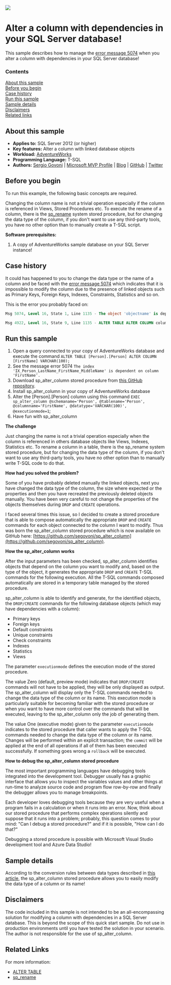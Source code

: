 <!-- Always leave the MS logo -->
![](https://github.com/microsoft/sql-server-samples/blob/master/media/solutions-microsoft-logo-small.png)

# Alter a column with dependencies in your SQL Server database!

This sample describes how to manage the [error message 5074](https://learn.microsoft.com/sql/relational-databases/errors-events/database-engine-events-and-errors#errors-5000-to-5999) when you alter a column with dependencies in your SQL Server database!

### Contents

[About this sample](#about-this-sample)<br/>
[Before you begin](#before-you-begin)<br/>
[Case history](#case-history)<br/>
[Run this sample](#run-this-sample)<br/>
[Sample details](#sample-details)<br/>
[Disclaimers](#disclaimers)<br/>
[Related links](#related-links)<br/>

<a name=about-this-sample></a>

## About this sample

- **Applies to:** SQL Server 2012 (or higher)
- **Key features:** Alter a column with linked database objects
- **Workload:** [AdventureWorks](https://github.com/Microsoft/sql-server-samples/releases/tag/adventureworks)
- **Programming Language:** T-SQL
- **Authors:** [Sergio Govoni](https://www.linkedin.com/in/sgovoni/) | [Microsoft MVP Profile](https://mvp.microsoft.com/it-it/PublicProfile/4029181?fullName=Sergio%20Govoni) | [Blog](https://segovoni.medium.com/) | [GitHub](https://github.com/segovoni) | [Twitter](https://twitter.com/segovoni)

<a name=before-you-begin></a>

## Before you begin

To run this example, the following basic concepts are required.

Changing the column name is not a trivial operation especially if the column is referenced in Views, Stored Procedures etc. To execute the rename of a column, there is the [sp_rename](https://learn.microsoft.com/sql/relational-databases/system-stored-procedures/sp-rename-transact-sql?WT.mc_id=DP-MVP-4029181) system stored procedure, but for changing the data type of the column, if you don't want to use any third-party tools, you have no other option than to manually create a T-SQL script.


**Software prerequisites:**

1. A copy of AdventureWorks sample database on your SQL Server instance!

<a name=case-history></a>

## Case history

It could has happened to you to change the data type or the name of a column and be faced with the [error message 5074](https://learn.microsoft.com/sql/relational-databases/errors-events/database-engine-events-and-errors#errors-5000-to-5999) which indicates that it is impossible to modify the column due to the presence of linked objects such as Primary Keys, Foreign Keys, Indexes, Constraints, Statistics and so on.

This is the error you probably faced on:

```sql
Msg 5074, Level 16, State 1, Line 1135 - The object 'objectname' is dependent on column 'columnname'.

Msg 4922, Level 16, State 9, Line 1135 - ALTER TABLE ALTER COLUMN columnname failed because one or more objects access this column.
```

<a name=run-this-sample></a>

## Run this sample

<!-- Step by step instructions -->

1. Open a query connected to your copy of AdventureWorks database and execute the command `ALTER TABLE [Person].[Person] ALTER COLUMN [FirstName] VARCHAR(100);`
2. See the message error 5074 `The index 'IX_Person_LastName_FirstName_MiddleName' is dependent on column 'FirstName'.`
3. Download sp_alter_column stored procedure from [this GitHub repository](https://github.com/segovoni/sp_alter_column).
4. Install sp_alter_column in your copy of AdventureWorks database
5. Alter the [Person].[Person] column using this command `EXEC sp_alter_column @schemaname='Person', @tablename='Person', @columnname='FirstName', @datatype='VARCHAR(100)', @executionmode=1`;
7. Have fun with sp_alter_column

**The challenge**

Just changing the name is not a trivial operation especially when the column is referenced in others database objects like Views, Indexes, Statistics etc. To rename a column in a table, there is the sp_rename system stored procedure, but for changing the data type of the column, if you don't want to use any third-party tools, you have no other option than to manually write T-SQL code to do that.

**How had you solved the problem?**

Some of you have probably deleted manually the linked objects, next you have changed the data type of the column, the size where expected or the properties and then you have recreated the previously deleted objects manually. You have been very careful to not change the properties of the objects themselves during `DROP` and `CREATE` operations.

I faced several times this issue, so I decided to create a stored procedure that is able to compose automatically the appropriate `DROP` and `CREATE` commands for each object connected to the column I want to modify. Thus was born the sp_alter_column stored procedure which is now available on GitHub here: [https://github.com/segovoni/sp_alter_column](https://github.com/segovoni/sp_alter_column).

**How the sp_alter_column works**

After the input parameters has been checked, sp_alter_column identifies objects that depend on the column you want to modify and, based on the type of the object, it generates the appropriate `DROP` and `CREATE` T-SQL commands for the following execution. All the T-SQL commands composed automatically are stored in a temporary table managed by the stored procedure.

sp_alter_column is able to identify and generate, for the identified objects, the `DROP/CREATE` commands for the following database objects (which may have dependencies with a column):

- Primary keys
- Foreign keys
- Default constraints
- Unique constraints
- Check constraints
- Indexes
- Statistics
- Views

The parameter `executionmode` defines the execution mode of the stored procedure.

The value Zero (default, preview mode) indicates that `DROP/CREATE` commands will not have to be applied, they will be only displayed as output. The sp_alter_column will display only the T-SQL commands needed to change the data type of the column or its name. This execution mode is particularly suitable for becoming familiar with the stored procedure or when you want to have more control over the commands that will be executed, leaving to the sp_alter_column only the job of generating them.

The value One (executive mode) given to the parameter `executionmode` indicates to the stored procedure that caller wants to apply the T-SQL commands needed to change the data type of the column or its name. Changes will be performed within an explicit transaction; the `commit` will be applied at the end of all operations if all of them has been executed successfully. If something goes wrong a `rollback` will be executed.

**How to debug the sp_alter_column stored procedure**

The most important programming languages have debugging tools integrated into the development tool. Debugger usually has a graphic interface that allows you to inspect the variables values and other things at run-time to analyze source code and program flow row-by-row and finally the debugger allows you to manage breakpoints.

Each developer loves debugging tools because they are very useful when a program fails in a calculation or when it runs into an error. Now, think about our stored procedure that performs complex operations silently and suppose that it runs into a problem; probably, this question comes to your mind: "Can I debug a stored procedure?" and if it is possible, "How can I do that?"

Debugging a stored procedure is possible with Microsoft Visual Studio development tool and Azure Data Studio!

<a name=sample-details></a>

## Sample details

According to the conversion rules between data types described in [this article](https://docs.microsoft.com/sql/t-sql/functions/cast-and-convert-transact-sql?WT.mc_id=DP-MVP-4029181), the sp_alter_column stored procedure allows you to easily modify the data type of a column or its name!

<a name=disclaimers></a>

## Disclaimers

The code included in this sample is not intended to be an all-encompassing solution for modifying a column with dependencies in a SQL Server database. This is beyond the scope of this quick start sample. Do not use in production environments until you have tested the solution in your scenario. The author is not responsible for the use of sp_alter_column.

<a name=related-links></a>

## Related Links
<!-- Links to more articles. Remember to delete "en-us" from the link path. -->

For more information:

- [ALTER TABLE](https://learn.microsoft.com/sql/t-sql/statements/alter-table-transact-sql?WT.mc_id=DP-MVP-4029181)
- [sp_rename](https://learn.microsoft.com/sql/relational-databases/system-stored-procedures/sp-rename-transact-sql?WT.mc_id=DP-MVP-4029181)
